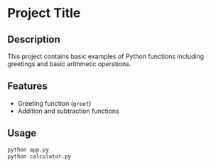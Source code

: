 # Project Title

## Description
This project contains basic examples of Python functions including greetings and basic arithmetic operations.

## Features
- Greeting function (`greet`)
- Addition and subtraction functions

## Usage
```bash
python app.py
python calculator.py
```